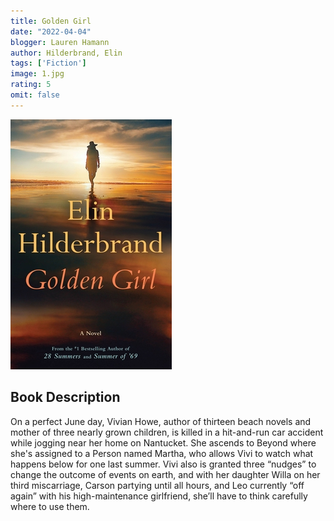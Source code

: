 ```yaml
---
title: Golden Girl
date: "2022-04-04"
blogger: Lauren Hamann
author: Hilderbrand, Elin
tags: ['Fiction']
image: 1.jpg
rating: 5
omit: false
---
```


![Book Cover](1.jpg)


## Book Description

On a perfect June day, Vivian Howe, author of thirteen beach novels and mother of three nearly grown children, is killed in a hit-and-run car accident while jogging near her home on Nantucket. She ascends to Beyond where she's assigned to a Person named Martha, who allows Vivi to watch what happens below for one last summer. Vivi also is granted three “nudges” to change the outcome of events on earth, and with her daughter Willa on her third miscarriage, Carson partying until all hours, and Leo currently “off again” with his high-maintenance girlfriend, she’ll have to think carefully where to use them.
